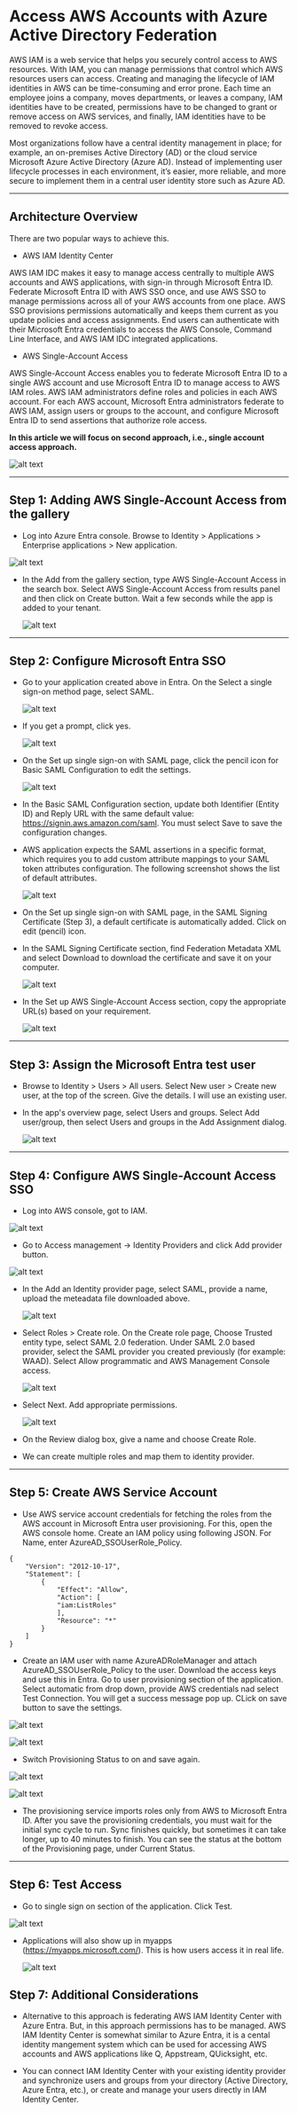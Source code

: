 # Access AWS Accounts with Azure Active Directory Federation

AWS IAM is a web service that helps you securely control access to AWS resources. With IAM, you can manage permissions that control which AWS resources users can access. Creating and managing the lifecycle of IAM identities in AWS can be time-consuming and error prone. Each time an employee joins a company, moves departments, or leaves a company, IAM identities have to be created, permissions have to be changed to grant or remove access on AWS services, and finally, IAM identities have to be removed to revoke access.

Most organizations follow have a central identity management in place; for example, an on-premises Active Directory (AD) or the cloud service Microsoft Azure Active Directory (Azure AD). Instead of implementing user lifecycle processes in each environment, it’s easier, more reliable, and more secure to implement them in a central user identity store such as Azure AD.

---

## **Architecture Overview**

There are two popular ways to achieve this.

- AWS IAM Identity Center

AWS IAM IDC makes it easy to manage access centrally to multiple AWS accounts and AWS applications, with sign-in through Microsoft Entra ID. Federate Microsoft Entra ID with AWS SSO once, and use AWS SSO to manage permissions across all of your AWS accounts from one place. AWS SSO provisions permissions automatically and keeps them current as you update policies and access assignments. End users can authenticate with their Microsoft Entra credentials to access the AWS Console, Command Line Interface, and AWS IAM IDC integrated applications.

- AWS Single-Account Access

AWS Single-Account Access enables you to federate Microsoft Entra ID to a single AWS account and use Microsoft Entra ID to manage access to AWS IAM roles. AWS IAM administrators define roles and policies in each AWS account. For each AWS account, Microsoft Entra administrators federate to AWS IAM, assign users or groups to the account, and configure Microsoft Entra ID to send assertions that authorize role access.

**In this article we will focus on second approach, i.e., single account access approach.**

![alt text](Images/AzureAD-Federation/image.png)

---

## **Step 1: Adding AWS Single-Account Access from the gallery**

- Log into Azure Entra console. Browse to Identity > Applications > Enterprise applications > New application.

![alt text](Images/AzureAD-Federation/image-1.png)
   
- In the Add from the gallery section, type AWS Single-Account Access in the search box. Select AWS Single-Account Access from results panel and then click on Create button. Wait a few seconds while the app is added to your tenant.
  
  ![alt text](Images/AzureAD-Federation/image-2.png)
    
---

## **Step 2: Configure Microsoft Entra SSO**

- Go to your application created above in Entra. On the Select a single sign-on method page, select SAML.

   ![alt text](Images/AzureAD-Federation/image-3.png)

- If you get a prompt, click yes.
  
  ![alt text](Images/AzureAD-Federation/image-4.png)

- On the Set up single sign-on with SAML page, click the pencil icon for Basic SAML Configuration to edit the settings. 
  
   ![alt text](Images/AzureAD-Federation/image-5.png)

- In the Basic SAML Configuration section, update both Identifier (Entity ID) and Reply URL with the same default value: https://signin.aws.amazon.com/saml. You must select Save to save the configuration changes.

- AWS application expects the SAML assertions in a specific format, which requires you to add custom attribute mappings to your SAML token attributes configuration. The following screenshot shows the list of default attributes. 

  ![alt text](Images/AzureAD-Federation/image-6.png)

- On the Set up single sign-on with SAML page, in the SAML Signing Certificate (Step 3), a default certificate is automatically added. Click on edit (pencil) icon. 
 
- In the SAML Signing Certificate section, find Federation Metadata XML and select Download to download the certificate and save it on your computer.

   ![alt text](Images/AzureAD-Federation/image-7.png)  

- In the Set up AWS Single-Account Access section, copy the appropriate URL(s) based on your requirement.
  
  ![alt text](Images/AzureAD-Federation/image-8.png)

---

## **Step 3: Assign the Microsoft Entra test user**

- Browse to Identity > Users > All users. Select New user > Create new user, at the top of the screen. Give the details. I will use an existing user.

- In the app's overview page, select Users and groups.  Select Add user/group, then select Users and groups in the Add Assignment dialog.
  
  ![alt text](Images/AzureAD-Federation/image-9.png)

---

## **Step 4: Configure AWS Single-Account Access SSO**

- Log into AWS console, got to IAM.

![alt text](Images/AzureAD-Federation/image-10.png)
  
- Go to Access management -> Identity Providers and click Add provider button.

![alt text](Images/AzureAD-Federation/image-11.png)

- In the Add an Identity provider page, select SAML, provide a name, upload the meteadata file downloaded above.
  
  ![alt text](Images/AzureAD-Federation/image-12.png)

- Select Roles > Create role. On the Create role page, Choose Trusted entity type, select SAML 2.0 federation. Under SAML 2.0 based provider, select the SAML provider you created previously (for example: WAAD). Select Allow programmatic and AWS Management Console access. 

  ![alt text](Images/AzureAD-Federation/image-13.png)

- Select Next. Add appropriate permissions.

  ![alt text](Images/AzureAD-Federation/image-14.png)

- On the Review dialog box, give a name and choose Create Role.
- We can create multiple roles and map them to identity provider.

---
## **Step 5: Create AWS Service Account**

- Use AWS service account credentials for fetching the roles from the AWS account in Microsoft Entra user provisioning. For this, open the AWS console home. Create an IAM policy using following JSON.  For Name, enter AzureAD_SSOUserRole_Policy.

```
{
    "Version": "2012-10-17",
    "Statement": [
        {
            "Effect": "Allow",
            "Action": [
            "iam:ListRoles"
            ],
            "Resource": "*"
        }
    ]
}

```
- Create an IAM user with name AzureADRoleManager and attach AzureAD_SSOUserRole_Policy to the user. Download the access keys and use this in Entra. Go to user provisioning section of the application. Select automatic from drop down, provide AWS credentials nad select Test Connection. You will get a success message pop up. CLick on save button to save the settings.  


![alt text](Images/AzureAD-Federation/image-15.png)

![alt text](Images/AzureAD-Federation/image-16.png)

-  Switch Provisioning Status to on and save again.
  
  ![alt text](Images/AzureAD-Federation/image-18.png)

  ![alt text](Images/AzureAD-Federation/image-17.png) 

- The provisioning service imports roles only from AWS to Microsoft Entra ID.  After you save the provisioning credentials, you must wait for the initial sync cycle to run. Sync finishes quickly, but sometimes it can take longer, up to 40 minutes to finish. You can see the status at the bottom of the Provisioning page, under Current Status.

---

## **Step 6: Test Access**

- Go to single sign on section of the application. Click Test. 

![alt text](Images/AzureAD-Federation/image-19.png)

- Applications will also show up in myapps (https://myapps.microsoft.com/). This is how users access it in real life.

   ![alt text](Images/AzureAD-Federation/image-20.png)

 ## **Step 7: Additional Considerations**

 - Alternative to this approach is federating AWS IAM Identity Center with Azure Entra. But, in this approach permissions has to be managed. AWS IAM Identity Center is somewhat similar to Azure Entra, it is a cental identity mangement system which can be used for accessing AWS accounts and AWS applications like Q, Appstream, QUicksight, etc. 
  
- You can connect IAM Identity Center with your existing identity provider and synchronize users and groups from your directory (Active Directory, Azure Entra, etc.), or create and manage your users directly in IAM Identity Center.